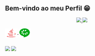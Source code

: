 ## Bem-vindo ao meu Perfil 😁


<div align="center">
  <a href="https://github.com/rafaballerini">
  <img height="180em" src="https://github-readme-stats.vercel.app/api?username=igordasilva226&show_icons=true&theme=dark&include_all_commits=true&count_private=true&bg_color="#00a2ff"/>
  <img height="180em" src="https://github-readme-stats.vercel.app/api/top-langs/?username=igordasilva226&layout=compact&langs_count=7&theme=dark"/>
</div>

<div style="display: inline_block"><br>
  <img align="center" alt="Igor-Java" height="30" width="40" src="https://raw.githubusercontent.com/devicons/devicon/master/icons/java/java-plain.svg">
  <img align="center" alt="Igor-Cucumber" height="30" width="40" src="https://raw.githubusercontent.com/devicons/devicon/master/icons/cucumber/cucumber-plain.svg">
  
</div>

##

  <a href = "mailto:igorctc226@gmail.com"><img src="https://img.shields.io/badge/-Gmail-%23333?style=for-the-badge&logo=gmail&logoColor=white" target="_blank"></a>
  <a href="https://www.linkedin.com/in/igor-silva-737037191/" target="_blank"><img src="https://img.shields.io/badge/-LinkedIn-%230077B5?style=for-the-badge&logo=linkedin&logoColor=white" target="_blank"></a> 
 
</div>
